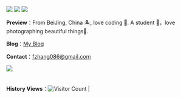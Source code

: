 ![](https://img.shields.io/badge/Java-1.8-brightgreen)
![](https://img.shields.io/badge/Python-3.7-brightgreen)
![](https://img.shields.io/badge/Html-15-brightgreen)

  **Preview**：From BeiJing, China 🏝, love coding 🐍. A student 🏫，love photographing beautiful things🌿.

  **Blog**：[My Blog](https://sfhjavaer.tech/)

  **Contact**：fzhang086@gmail.com

<a href="https://github.com/SFHJavaer"><img align="left" src="https://github-readme-stats.vercel.app/api/top-langs/?username=SFHJavaer&layout=compact&theme=vue&hide_border=true" /></a>
<br><br><br>**History Views**：![Visitor Count](https://profile-counter.glitch.me/Christmas/count.svg) |
